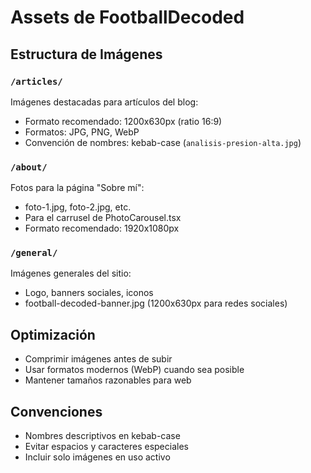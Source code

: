 # Assets de FootballDecoded

## Estructura de Imágenes

### `/articles/`

Imágenes destacadas para artículos del blog:

- Formato recomendado: 1200x630px (ratio 16:9)
- Formatos: JPG, PNG, WebP
- Convención de nombres: kebab-case (`analisis-presion-alta.jpg`)

### `/about/`

Fotos para la página "Sobre mí":

- foto-1.jpg, foto-2.jpg, etc.
- Para el carrusel de PhotoCarousel.tsx
- Formato recomendado: 1920x1080px

### `/general/`

Imágenes generales del sitio:

- Logo, banners sociales, iconos
- football-decoded-banner.jpg (1200x630px para redes sociales)

## Optimización

- Comprimir imágenes antes de subir
- Usar formatos modernos (WebP) cuando sea posible
- Mantener tamaños razonables para web

## Convenciones

- Nombres descriptivos en kebab-case
- Evitar espacios y caracteres especiales
- Incluir solo imágenes en uso activo
